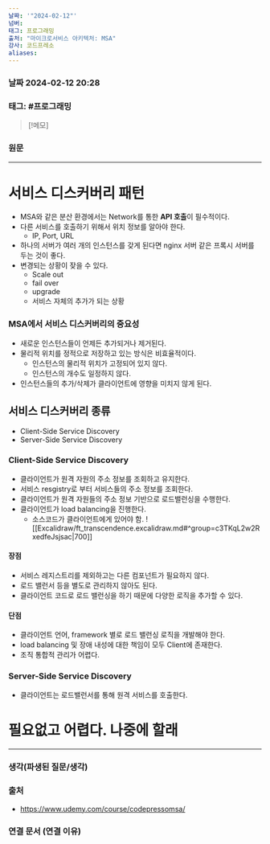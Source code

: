 ```yaml
---
날짜: '"2024-02-12"'
넘버: 
태그: 프로그래밍
출처: "마이크로서비스 아키텍처: MSA"
강사: 코드프레소
aliases:
---
```

### 날짜  2024-02-12 20:28

### 태그: #프로그래밍 

>[!메모]
>

### 원문
---
# 서비스 디스커버리 패턴
- MSA와 같은 분산 환경에서는 Network를 통한 **API 호출**이 필수적이다.
- 다른 서비스를 호출하기 위해서 위치 정보를 알아야 한다.
	- IP, Port, URL
- 하나의 서버가 여러 개의 인스턴스를 갖게 된다면 nginx 서버 같은 프록시 서버를 두는 것이 좋다.
- 변경되는 상황이 잦을 수 있다.
	- Scale out
	- fail over
	- upgrade
	- 서비스 자체의 추가가 되는 상황
### MSA에서 서비스 디스커버리의 중요성
- 새로운 인스턴스들이 언제든 추가되거나 제거된다.
- 물리적 위치를 정적으로 저장하고 있는 방식은 비효율적이다.
	- 인스턴스의 물리적 위치가 고정되어 있지 않다.
	- 인스턴스의 개수도 일정하지 않다.
- 인스턴스들의 추가/삭제가 클라이언트에 영향을 미치지 않게 된다.
## 서비스 디스커버리 종류
- Client-Side Service Discovery
- Server-Side Service Discovery
### Client-Side Service Discovery
- 클라이언트가 원격 자원의 주소 정보를 조회하고 유지한다.
- 서비스 resgistry로 부터 서비스들의 주소 정보를 조회한다.
- 클라이언트가 원격 자원들의 주소 정보 기반으로 로드밸런싱을 수행한다.
- 클라이언트가 load balancing을 진행한다.
	- 소스코드가 클라이언트에게 있어야 함.
![[Excalidraw/ft_transcendence.excalidraw.md#^group=c3TKqL2w2RxedfeJsjsac|700]]
#### 장점
- 서비스 레지스트리를 제외하고는 다른 컴포넌트가 필요하지 않다.
- 로드 밸런서 등을 별도로 관리하지 않아도 된다.
- 클라이언트 코드로 로드 밸런싱을 하기 때문에 다양한 로직을 추가할 수 있다.
#### 단점
- 클라이언트 언어, framework 별로 로드 밸런싱 로직을 개발해야 한다.
- load balancing 및 장애 내성에 대한 책임이 모두 Client에 존재한다.
- 조직 통합적 관리가 어렵다.
### Server-Side Service Discovery
- 클라이언트는 로드밸런서를 통해 원격 서비스를 호출한다.
# 필요없고 **어렵다.** 나중에 할래


---
### 생각(파생된 질문/생각)

### 출처
- https://www.udemy.com/course/codepressomsa/

### 연결 문서 (연결 이유)
